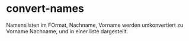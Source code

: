 # convert-names
Namenslisten im FOrmat, Nachname, Vorname werden umkonvertiert zu Vorname Nachname, und in einer liste dargestellt.
